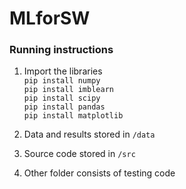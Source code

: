 # MLforSW

### Running instructions 
1. Import the libraries   
`pip install numpy`  
`pip install imblearn`  
`pip install scipy`  
`pip install pandas`  
`pip install matplotlib`  

2. Data and results stored in `/data`

3. Source code stored in `/src`

4. Other folder consists of testing code
